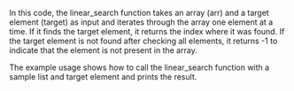 In this code, the linear_search function takes an array (arr) and a target element (target) as input and iterates through the array one element at a time. If it finds the target element, it returns the index where it was found. If the target element is not found after checking all elements, it returns -1 to indicate that the element is not present in the array.

The example usage shows how to call the linear_search function with a sample list and target element and prints the result.
